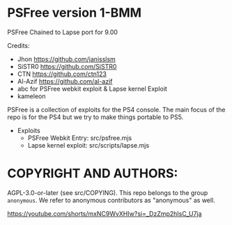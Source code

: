 # PSFree version 1-BMM

PSFree Chained to Lapse port for 9.00

Credits:
- Jhon https://github.com/janisslsm
- SiSTR0 https://github.com/SiSTR0
- CTN https://github.com/ctn123
- Al-Azif https://github.com/al-azif
- abc for PSFree webkit exploit & Lapse kernel Exploit
- kameleon

PSFree is a collection of exploits for the PS4 console. The main focus of the 
repo is for the PS4 but we try to make things portable to PS5.

* Exploits
  * PSFree Webkit Entry: src/psfree.mjs
  * Lapse kernel exploit: src/scripts/lapse.mjs

# COPYRIGHT AND AUTHORS:
AGPL-3.0-or-later (see src/COPYING). This repo belongs to the group
`anonymous`. We refer to anonymous contributors as "anonymous" as well.

https://youtube.com/shorts/mxNC9WvXHIw?si=_DzZmp2hIsC_U7ja
